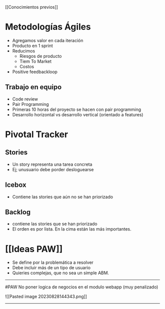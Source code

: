 
[[Conocimientos previos]]
# Metodologías Ágiles
- Agregamos valor en cada iteración
- Producto en 1 sprint
- Reducimos
	- Riesgos de producto
	- Tiem To Market
	- Costos
- Positive feedbackloop

## Trabajo en equipo
- Code review
- Pair Programming
- Primeras 10 horas del proyecto se hacen con pair programming
- Desarrollo horizontal vs desarrollo vertical (orientado a features)


# Pivotal Tracker
## Stories
- Un story representa una tarea concreta
- Ej; unusuario debe porder desloguearse

## Icebox
- Contiene las stories que aún no se han priorizado

## Backlog
- contiene las stories que se han priorizado
- El orden es por lista. En la cima están las más importantes.

# [[Ideas PAW]]
- Se define por la problemática a resolver
- Debe incluir más de un tipo de usuario
- Quieries complejas, que no sea un simple ABM.

---

#PAW No poner logica de negocios en el modulo webapp (muy penalizado)

![[Pasted image 20230828144343.png]]


---
